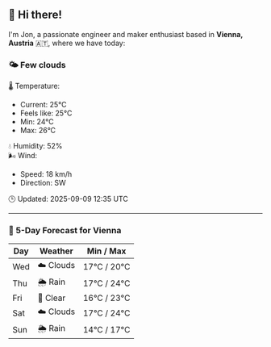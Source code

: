 ## 👋 Hi there!

I'm Jon, a passionate engineer and maker enthusiast based in **Vienna, Austria** 🇦🇹, where we have today:

### 🌤️ Few clouds 

🌡️ Temperature: 
* Current: 25°C
* Feels like: 25°C
* Min: 24°C 
* Max: 26°C  

💧 Humidity: 52%  
🌬️ Wind: 
* Speed: 18 km/h 
* Direction: SW  

🕒 Updated: 2025-09-09 12:35 UTC

---

### 📅 5-Day Forecast for Vienna

| Day | Weather | Min / Max |
|-----|---------|------------|
| Wed | ☁️ Clouds | 17°C / 20°C |
| Thu | 🌦️ Rain | 17°C / 24°C |
| Fri | 🌙 Clear | 16°C / 23°C |
| Sat | ☁️ Clouds | 17°C / 24°C |
| Sun | 🌦️ Rain | 14°C / 17°C |
